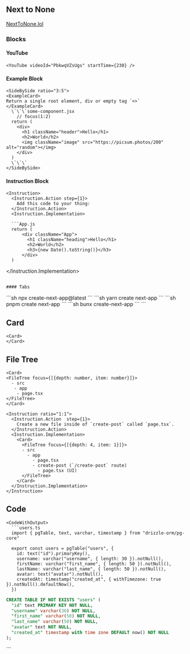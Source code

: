 ## Next to None

[NextToNone.lol](https://NextToNone.lol)

### Blocks

#### YouTube

```mdx
<YouTube videoId="PbkwqVZsUgs" startTime={230} />
```

#### Example Block

```mdx
<SideBySide ratio="3:5">
<ExampleCard>
Return a single root element, div or empty tag `<>`
</ExampleCard>
  \`\`\`some-component.jsx
    // focus(1:2) 
  return (
    <div>
      <h1 className="header">Hello</h1>
      <h2>World</h2>
      <img className="image" src="https://picsum.photos/200" alt="random"></img>
    </div>
  )
  \`\`\`
</SideBySide>
```

#### Instruction Block 

```mdx
<Instruction>
  <Instruction.Action step={1}>
    Add this code to your thing:
  </Instruction.Action>
  <Instruction.Implementation>

  ```App.js
  return (
      <div className="App">
        <h1 className="heading">Hello</h1>
        <h2>World</h2>
        <h3>{new Date().toString()}</h3>
      </div>
  )
  ```
  </Instruction.Implementation>
</Instruction>
```

#### Tabs 

```
<Tabs>
  <Tab name="npx">
    ```sh
    npx create-next-app@latest
    ```
  </Tab>
  <Tab name="yarn">
    ```sh
    yarn create next-app
    ```
  </Tab>
  <Tab name="pnpm">
    ```sh
    pnpm create next-app
    ```
  </Tab>
  <Tab name="bunx">
    ```sh
    bunx create-next-app
    ```
  </Tab>
</Tabs>
```

## Card 

```
<Card>
</Card>
```

## File Tree 

```mdx
<Card>
<FileTree focus={[{depth: number, item: number}]}>
  - src 
   - app
    - page.tsx
</FileTree>
</Card>
```

```mdx 
<Instruction ratio="1:1">
  <Instruction.Action  step={1}>
    Create a new file inside of `create-post` called `page.tsx`.
  </Instruction.Action>
  <Instruction.Implementation>
    <Card>
      <FileTree focus={[{depth: 4, item: 1}]}>
      - src
        - app 
          - page.tsx 
          - create-post (`/create-post` route)
            - page.tsx (UI)
      </FileTree>
    </Card>
  </Instruction.Implementation>
</Instruction>
```

## Code

```mdx
<CodeWithOutput>
  ```users.ts
  import { pgTable, text, varchar, timestamp } from "drizzle-orm/pg-core"

  export const users = pgTable("users", {
    id: text("id").primaryKey(),
    username: varchar("username", { length: 30 }).notNull(),
    firstName: varchar("first_name", { length: 50 }).notNull(),
    lastName: varchar("last_name", { length: 50 }).notNull(),
    avatar: text("avatar").notNull(),
    createdAt: timestamp("created_at", { withTimezone: true }).notNull().defaultNow(),
  })
  ```
  ```sql
  CREATE TABLE IF NOT EXISTS "users" (
    "id" text PRIMARY KEY NOT NULL,
    "username" varchar(30) NOT NULL,
    "first_name" varchar(50) NOT NULL,
    "last_name" varchar(50) NOT NULL,
    "avatar" text NOT NULL,
    "created_at" timestamp with time zone DEFAULT now() NOT NULL
  );
  ```
</CodeWithOutput>
```